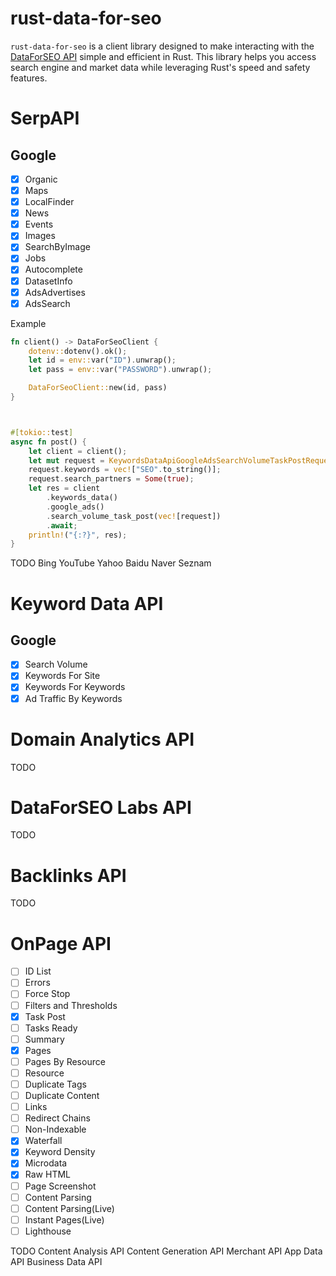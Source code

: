 # rust-data-for-seo

`rust-data-for-seo` is a client library designed to make interacting with the [DataForSEO API](https://dataforseo.com/?aff=183967) simple and efficient in Rust. This library helps you access search engine and market data while leveraging Rust's speed and safety features.


# SerpAPI
## Google  
- [x] Organic
- [x] Maps 
- [x] LocalFinder 
- [x] News 
- [x] Events 
- [x] Images 
- [x] SearchByImage 
- [x] Jobs 
- [x] Autocomplete 
- [x] DatasetInfo 
- [x] AdsAdvertises 
- [x] AdsSearch 

Example
```rust
fn client() -> DataForSeoClient {
    dotenv::dotenv().ok();
    let id = env::var("ID").unwrap();
    let pass = env::var("PASSWORD").unwrap();

    DataForSeoClient::new(id, pass)
}



#[tokio::test]
async fn post() {
    let client = client();
    let mut request = KeywordsDataApiGoogleAdsSearchVolumeTaskPostRequest::new("ja".to_string(), 20636);
    request.keywords = vec!["SEO".to_string()];
    request.search_partners = Some(true);
    let res = client
        .keywords_data()
        .google_ads()
        .search_volume_task_post(vec![request])
        .await;
    println!("{:?}", res);
}
```


TODO 
Bing
YouTube
Yahoo
Baidu
Naver
Seznam


# Keyword Data API
## Google
- [x] Search Volume
- [x] Keywords For Site
- [x] Keywords For Keywords
- [x] Ad Traffic By Keywords

# Domain Analytics API
TODO

# DataForSEO Labs API
TODO

# Backlinks API
TODO


# OnPage API
- [ ] ID List 
- [ ] Errors
- [ ] Force Stop
- [ ] Filters and Thresholds
- [x] Task Post
- [ ] Tasks Ready
- [ ] Summary
- [x] Pages
- [ ] Pages By Resource
- [ ] Resource
- [ ] Duplicate Tags
- [ ] Duplicate Content
- [ ] Links
- [ ] Redirect Chains
- [ ] Non-Indexable
- [x] Waterfall
- [x] Keyword Density
- [x] Microdata
- [x] Raw HTML
- [ ] Page Screenshot
- [ ] Content Parsing
- [ ] Content Parsing(Live)
- [ ] Instant Pages(Live)
- [ ] Lighthouse

TODO
Content Analysis API
Content Generation API
Merchant API
App Data API
Business Data API
